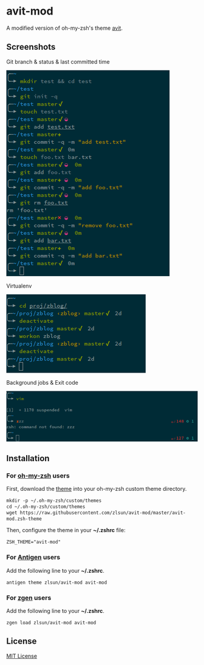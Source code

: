 # avit-mod

A modified version of oh-my-zsh's theme [avit](https://github.com/robbyrussell/oh-my-zsh/blob/master/themes/avit.zsh-theme).

## Screenshots

Git branch & status & last committed time

![](https://raw.githubusercontent.com/zlsun/screenshots/master/avit-mod/1.png)

Virtualenv

![](https://raw.githubusercontent.com/zlsun/screenshots/master/avit-mod/2.png)

Background jobs & Exit code

![](https://raw.githubusercontent.com/zlsun/screenshots/master/avit-mod/3.png)


## Installation

### For [oh-my-zsh](http://ohmyz.sh/) users

First, download the [theme](https://raw.githubusercontent.com/zlsun/avit-mod/master/avit-mod.zsh-theme) into your oh-my-zsh custom theme directory.

```shell
mkdir -p ~/.oh-my-zsh/custom/themes
cd ~/.oh-my-zsh/custom/themes
wget https://raw.githubusercontent.com/zlsun/avit-mod/master/avit-mod.zsh-theme
```

Then, configure the theme in your **~/.zshrc** file:

```shell
ZSH_THEME="avit-mod"
```

### For [Antigen](https://github.com/zsh-users/antigen) users

Add the following line to your **~/.zshrc**.

```shell
antigen theme zlsun/avit-mod avit-mod
```

### For [zgen](https://github.com/tarjoilija/zgen) users

Add the following line to your **~/.zshrc**.

```shell
zgen load zlsun/avit-mod avit-mod
```

## License

[MIT License](LICENSE)

